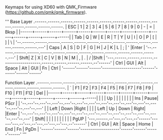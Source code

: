 Keymaps for using XD60 with QMK_Firmware (https://github.com/qmk/qmk_firmware).

'''
Base Layer
.------.------.------.------.------.------.------.------.------.------.------.------.------.------.
| ESC  |   1  |   2  |   3  |   4  |   5  |   6  |   7  |   8  |   9  |   0  |  -   |  =   | Bksp |
|------+------+------+------+------+------+------+------+------+------+------+------+------+------|
| Tab  |   Q  |   W  |   E  |   R  |   T  |   Y  |   U  |   I  |   O  |   P  |  [   |   ]  |   \  |
'--.------.------.------.------.------.------.------.------.------.------.------.------.------.---'
| Caps |   A  |   S  |   D  |   F  |   G  |   H  |   J  |   K  |   L  |   ;  |  '   |Enter |
'--.------.------.------.------.------.------.------.------.------.------.------.------.---'
   | Shift|   Z  |   X  |   C  |   V  |   B  |   N  |   M  |   ,  |   .  |   /  |Shift |
   '---.------.------.------.--------------------.------.------.------.------.--'------'
       | Ctrl | GUI  | Alt  |        Space       | Alt  | GUI  |  Fn  | Ctrl |
       '------'------'------'--------------------'------'------'------'------'


Function Layer
.------.------.------.------.------.------.------.------.------.------.------.------.------.------.
|   `  |  F1  |  F2  |  F3  |  F4  |  F5  |  F6  |  F7  |  F8  |  F9  |  F10 |  F11 |  F12  | Del |
|------+------+------+------+------+------+------+------+------+------+------+------+------+------|
|      |      |  Up  |      |      |      |      |      |      |      |  Ins | Pause| PScr |      |
'--.---'--.---'--.---'--.---'--.---'--.---'--.---'--.---'--.---'--.---'--.---'--.---'--.---'--.---'
   |      | Left | Down |Right |      |      |      | Left |  Up  | Down | Right|      |Enter |
   '--.---'--.---'--.---'--.---'--.---'--.---'--.---'--.---'--.---'--.---'--.---'--.---'--.---'
      | Shift|      |      |      |      |      |      |      |      |      |      | PgUP |
      '---.------.--'---.--'---.--'------'------'---.--'---.--'---.--'---.--'---.--'------'
          | Ctrl | GUI  | Alt  |        Space       | Home | End  |  Fn  | PgDn |
          '------'------'------'--------------------'------'------'------'------'
'''

